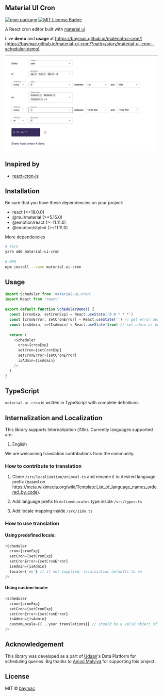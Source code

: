 ## Material UI Cron

[![npm package](https://img.shields.io/npm/v/material-ui-cron/latest.svg)](https://www.npmjs.com/package/material-ui-cron)
[![MIT License Badge](https://img.shields.io/badge/license-MIT-blue.svg)](https://github.com/baymac/material-ui-cron/blob/master/LICENSE.md)

A React cron editor built with [material ui](https://material-ui.com/)

Live **demo** and **usage** at
[https://baymac.github.io/material-ui-cron/](https://baymac.github.io/material-ui-cron/?path=/story/material-ui-cron--scheduler-demo)

![material-ui-cron demo](/docs/material-ui-cron-demo.png)

## Inspired by

- [react-cron-js](https://github.com/xrutayisire/react-js-cron)

## Installation

Be sure that you have these dependencies on your project:

- react (>=18.0.0)
- @mui/material (>=5.15.0)
- @emotion/react (>=11.11.0)
- @emotion/styled (>=11.11.0)

More dependencies

```bash
# Yarn
yarn add material-ui-cron

# NPM
npm install --save material-ui-cron
```

## Usage

```javascript
import Scheduler from 'material-ui-cron'
import React from 'react'

export default function SchedulerDemo() {
  const [cronExp, setCronExp] = React.useState('0 0 * * *')
  const [cronError, setCronError] = React.useState('') // get error message if cron is invalid
  const [isAdmin, setIsAdmin] = React.useState(true) // set admin or non-admin to enable or disable high frequency scheduling (more than once a day)

  return (
    <Scheduler
      cron={cronExp}
      setCron={setCronExp}
      setCronError={setCronError}
      isAdmin={isAdmin}
    />
  )
}
```

## TypeScript

`material-ui-cron` is written in TypeScript with complete definitions.

## Internalization and Localization

This library supports Internalization (i18n). Currently languages supported are:

1. English

We are welcoming translation contributions from the community.

### How to contribute to translation

1. Clone `/src/localization/enLocal.ts` and rename it to desired langauge prefix
   (based on
   https://meta.wikimedia.org/wiki/Template:List_of_language_names_ordered_by_code).

2. Add language prefix to `definedLocales` type inside `/src/types.ts`

3. Add locale mapping inside `/src/i18n.ts`

### How to use translation

#### Using predefined locale:

```javascript
<Scheduler
  cron={cronExp}
  setCron={setCronExp}
  setCronError={setCronError}
  isAdmin={isAdmin}
  locale={'en'} // if not supplied, localization defaults to en
/>
```

#### Using custom locale:

```javascript
<Scheduler
  cron={cronExp}
  setCron={setCronExp}
  setCronError={setCronError}
  isAdmin={isAdmin}
  customLocale={{...your translations}} // should be a valid object of type Locale, overrides value supplied to locale prop
/>
```

## Acknowledgement

This library was developed as a part of [Udaan](https://udaan.com/)'s Data
Platform for scheduling queries. Big thanks to
[Amod Malviya](https://github.com/amodm) for supporting this project.

## License

MIT © [baymac](https://github.com/baymac)
